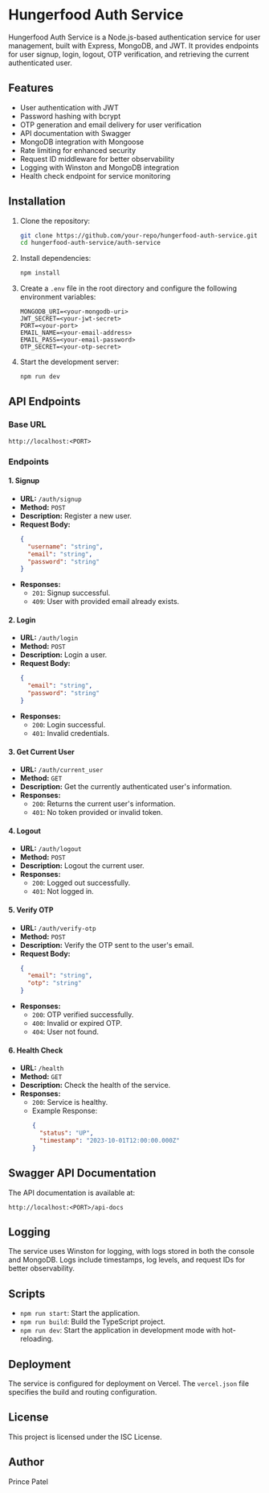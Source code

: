 # Hungerfood Auth Service

Hungerfood Auth Service is a Node.js-based authentication service for user management, built with Express, MongoDB, and JWT. It provides endpoints for user signup, login, logout, OTP verification, and retrieving the current authenticated user.

## Features

- User authentication with JWT
- Password hashing with bcrypt
- OTP generation and email delivery for user verification
- API documentation with Swagger
- MongoDB integration with Mongoose
- Rate limiting for enhanced security
- Request ID middleware for better observability
- Logging with Winston and MongoDB integration
- Health check endpoint for service monitoring

## Installation

1. Clone the repository:
   ```bash
   git clone https://github.com/your-repo/hungerfood-auth-service.git
   cd hungerfood-auth-service/auth-service
   ```

2. Install dependencies:
   ```bash
   npm install
   ```

3. Create a `.env` file in the root directory and configure the following environment variables:
   ```env
   MONGODB_URI=<your-mongodb-uri>
   JWT_SECRET=<your-jwt-secret>
   PORT=<your-port>
   EMAIL_NAME=<your-email-address>
   EMAIL_PASS=<your-email-password>
   OTP_SECRET=<your-otp-secret>
   ```

4. Start the development server:
   ```bash
   npm run dev
   ```

## API Endpoints

### Base URL
```
http://localhost:<PORT>
```

### Endpoints

#### 1. **Signup**
   - **URL:** `/auth/signup`
   - **Method:** `POST`
   - **Description:** Register a new user.
   - **Request Body:**
     ```json
     {
       "username": "string",
       "email": "string",
       "password": "string"
     }
     ```
   - **Responses:**
     - `201`: Signup successful.
     - `409`: User with provided email already exists.

#### 2. **Login**
   - **URL:** `/auth/login`
   - **Method:** `POST`
   - **Description:** Login a user.
   - **Request Body:**
     ```json
     {
       "email": "string",
       "password": "string"
     }
     ```
   - **Responses:**
     - `200`: Login successful.
     - `401`: Invalid credentials.

#### 3. **Get Current User**
   - **URL:** `/auth/current_user`
   - **Method:** `GET`
   - **Description:** Get the currently authenticated user's information.
   - **Responses:**
     - `200`: Returns the current user's information.
     - `401`: No token provided or invalid token.

#### 4. **Logout**
   - **URL:** `/auth/logout`
   - **Method:** `POST`
   - **Description:** Logout the current user.
   - **Responses:**
     - `200`: Logged out successfully.
     - `401`: Not logged in.

#### 5. **Verify OTP**
   - **URL:** `/auth/verify-otp`
   - **Method:** `POST`
   - **Description:** Verify the OTP sent to the user's email.
   - **Request Body:**
     ```json
     {
       "email": "string",
       "otp": "string"
     }
     ```
   - **Responses:**
     - `200`: OTP verified successfully.
     - `400`: Invalid or expired OTP.
     - `404`: User not found.

#### 6. **Health Check**
   - **URL:** `/health`
   - **Method:** `GET`
   - **Description:** Check the health of the service.
   - **Responses:**
     - `200`: Service is healthy.
     - Example Response:
       ```json
       {
         "status": "UP",
         "timestamp": "2023-10-01T12:00:00.000Z"
       }
       ```

## Swagger API Documentation

The API documentation is available at:
```
http://localhost:<PORT>/api-docs
```

## Logging

The service uses Winston for logging, with logs stored in both the console and MongoDB. Logs include timestamps, log levels, and request IDs for better observability.

## Scripts

- `npm run start`: Start the application.
- `npm run build`: Build the TypeScript project.
- `npm run dev`: Start the application in development mode with hot-reloading.

## Deployment

The service is configured for deployment on Vercel. The `vercel.json` file specifies the build and routing configuration.

## License

This project is licensed under the ISC License.

## Author

Prince Patel
